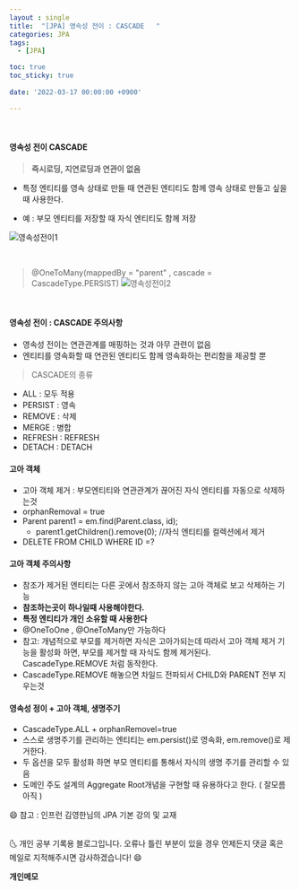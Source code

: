 ```yaml
---
layout : single
title:  "[JPA] 영속성 전이 : CASCADE   "
categories: JPA
tags:
  - [JPA]

toc: true
toc_sticky: true
 
date: '2022-03-17 00:00:00 +0900'

---
```



<br>

#### 영속성 전이 CASCADE

> **즉시로딩, 지연로딩과 연관이 없음**

- 특정 엔티티를 영속 상태로 만들 때 연관된 엔티티도 함께 영속 상태로 만들고 싶을 때 사용한다.

- 예 : 부모 엔티티를 저장할 때 자식 엔티티도 함께 저장 

![영속성전이1](https://user-images.githubusercontent.com/52389219/158742610-303bb0d4-1812-4d4f-9d3e-0e84fc497b0c.PNG)

<BR>

>@OneToMany(mappedBy = "parent" , cascade = CascadeType.PERSIST)
![영속성전이2](https://user-images.githubusercontent.com/52389219/158742613-c8de0cfa-7590-4c4a-9fa2-1bf0298787c5.PNG)


<br>

#### 영속성 전이 : CASCADE 주의사항 
- 영속성 전이는 연관관계를 매핑하는 것과 아무 관련이 없음
- 엔티티를 영속화할 때 연관된 엔티티도 함께 영속화하는 편리함을 제공할 뿐 

> CASCADE의 종류
- ALL : 모두 적용
- PERSIST : 영속
- REMOVE : 삭제
- MERGE : 병합
- REFRESH : REFRESH
- DETACH : DETACH

#### 고아 객체
- 고아 객체 제거 : 부모엔티티와 연관관계가 끊어진 자식 엔티티를 자동으로 삭제하는것
- orphanRemoval = true
- Parent parent1 = em.find(Parent.class, id);
  - parent1.getChildren().remove(0);
  //자식 엔티티를 컬렉션에서 제거
- DELETE FROM CHILD WHERE ID =?

#### 고아 객체 주의사항
- 참조가 제거된 엔티티는 다른 곳에서 참조하지 않는 고아 객체로 보고 삭제하는 기능
- **참조하는곳이 하나일때 사용해야한다.**
- **특정 엔티티가 개인 소유할 때 사용한다**
- @OneToOne , @OneToMany만 가능하다
- 참고: 개념적으로 부모를 제거하면 자식은 고아가되는데 따라서 고아 객체 제거 기능을 활성화 하면,
부모를 제거할 때 자식도 함께 제거된다. CascadeType.REMOVE 처럼 동작한다.
- CascadeType.REMOVE 해놓으면 차일드 전파되서 CHILD와 PARENT 전부 지우는것


#### 영속성 정이 + 고아 객체, 생명주기
- CascadeType.ALL + orphanRemovel=true 
- 스스로 생명주기를 관리하는 엔티티는 em.persist()로 영속화, em.remove()로 제거한다.
- 두 옵션을 모두 활성화 하면 부모 엔티티를 통해서 자식의 생명 주기를 관리할 수 있음
- 도메인 주도 설계의 Aggregate Root개념을 구현할 때 유용하다고 한다. ( 잘모름 아직 ) 



😄 참고 : 인프런 김영한님의 JPA 기본 강의 및 교재  
<br>

🌜 개인 공부 기록용 블로그입니다. 오류나 틀린 부분이 있을 경우 
언제든지 댓글 혹은 메일로 지적해주시면 감사하겠습니다! 😄
<br>

**개인메모** 
